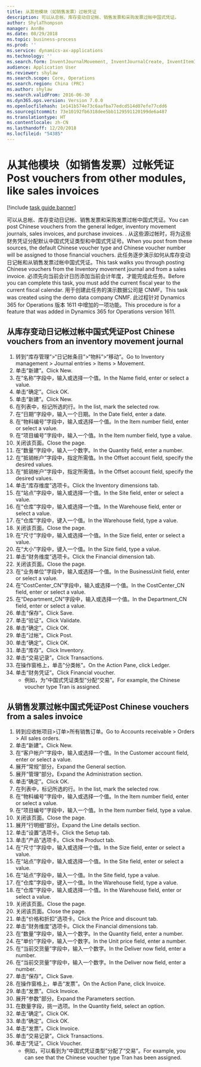 ```yaml
---
title: 从其他模块（如销售发票）过帐凭证
description: 可以从总帐、库存变动日记帐、销售发票和采购发票过帐中国式凭证。
author: ShylaThompson
manager: AnnBe
ms.date: 08/29/2018
ms.topic: business-process
ms.prod: ''
ms.service: dynamics-ax-applications
ms.technology: ''
ms.search.form: InventJournalMovement, InventJournalCreate, InventItemIdLookupSimple, InventLocationIdLookup, InventProductDimensionLookup, DimensionLookup, InventTrans, SalesTableListPage, SalesCreateOrder, SalesTable, SalesEditLines,  CustInvoiceJournal, CustTrans
audience: Application User
ms.reviewer: shylaw
ms.search.scope: Core, Operations
ms.search.region: China (PRC)
ms.author: shylaw
ms.search.validFrom: 2016-06-30
ms.dyn365.ops.version: Version 7.0.0
ms.openlocfilehash: 1e141b574e73c6aafba77edcd514d07efe77cdd6
ms.sourcegitcommit: 73e10192fb6318dee5bb1129591120199de6a487
ms.translationtype: HT
ms.contentlocale: zh-CN
ms.lasthandoff: 12/20/2018
ms.locfileid: "54385"
---
```

# <a name="post-vouchers-from-other-modules-like-sales-invoices"></a><span data-ttu-id="17c95-103">从其他模块（如销售发票）过帐凭证</span><span class="sxs-lookup"><span data-stu-id="17c95-103">Post vouchers from other modules, like sales invoices</span></span>

[!include [task guide banner](../../includes/task-guide-banner.md)]

<span data-ttu-id="17c95-104">可以从总帐、库存变动日记帐、销售发票和采购发票过帐中国式凭证。</span><span class="sxs-lookup"><span data-stu-id="17c95-104">You can post Chinese vouchers from the general ledger, inventory movement journals, sales invoices, and purchase invoices.</span></span> <span data-ttu-id="17c95-105">. 从这些源过帐时，将为这些财务凭证分配默认中国式凭证类型和中国式凭证号。</span><span class="sxs-lookup"><span data-stu-id="17c95-105">When you post from these sources, the default Chinese voucher type and Chinese voucher number will be assigned to those financial vouchers.</span></span>
<span data-ttu-id="17c95-106">此任务逐步演示如何从库存变动日记帐和从销售发票过帐中国式凭证。</span><span class="sxs-lookup"><span data-stu-id="17c95-106">This task walks you through posting Chinese vouchers from the Inventory movement journal and from a sales invoice.</span></span>
<span data-ttu-id="17c95-107">必须先向当前会计日历添加当前会计年度，才能完成此任务。</span><span class="sxs-lookup"><span data-stu-id="17c95-107">Before you can complete this task, you must add the current fiscal year to the current fiscal calendar.</span></span> <span data-ttu-id="17c95-108">用于创建此任务的演示数据公司是 CNMF。</span><span class="sxs-lookup"><span data-stu-id="17c95-108">This task was created using the demo data company CNMF.</span></span> <span data-ttu-id="17c95-109">此过程针对 Dynamics 365 for Operations 版本 1611 中增加的一项功能。</span><span class="sxs-lookup"><span data-stu-id="17c95-109">This procedure is for a feature that was added in Dynamics 365 for Operations version 1611.</span></span>


## <a name="post-chinese-vouchers-from-an-inventory-movement-journal"></a><span data-ttu-id="17c95-110">从库存变动日记帐过帐中国式凭证</span><span class="sxs-lookup"><span data-stu-id="17c95-110">Post Chinese vouchers from an inventory movement journal</span></span>
1. <span data-ttu-id="17c95-111">转到“库存管理”>“日记帐条目”>“物料”>“移动”。</span><span class="sxs-lookup"><span data-stu-id="17c95-111">Go to Inventory management > Journal entries > Items > Movement.</span></span>
2. <span data-ttu-id="17c95-112">单击“新建”。</span><span class="sxs-lookup"><span data-stu-id="17c95-112">Click New.</span></span>
3. <span data-ttu-id="17c95-113">在“名称”字段中，输入或选择一个值。</span><span class="sxs-lookup"><span data-stu-id="17c95-113">In the Name field, enter or select a value.</span></span>
4. <span data-ttu-id="17c95-114">单击“确定”。</span><span class="sxs-lookup"><span data-stu-id="17c95-114">Click OK.</span></span>
5. <span data-ttu-id="17c95-115">单击“新建”。</span><span class="sxs-lookup"><span data-stu-id="17c95-115">Click New.</span></span>
6. <span data-ttu-id="17c95-116">在列表中，标记所选的行。</span><span class="sxs-lookup"><span data-stu-id="17c95-116">In the list, mark the selected row.</span></span>
7. <span data-ttu-id="17c95-117">在“日期”字段中，输入一个日期。</span><span class="sxs-lookup"><span data-stu-id="17c95-117">In the Date field, enter a date.</span></span>
8. <span data-ttu-id="17c95-118">在“物料编号”字段中，输入或选择一个值。</span><span class="sxs-lookup"><span data-stu-id="17c95-118">In the Item number field, enter or select a value.</span></span>
9. <span data-ttu-id="17c95-119">在“项目编号”字段中，输入一个值。</span><span class="sxs-lookup"><span data-stu-id="17c95-119">In the Item number field, type a value.</span></span>
10. <span data-ttu-id="17c95-120">关闭该页面。</span><span class="sxs-lookup"><span data-stu-id="17c95-120">Close the page.</span></span>
11. <span data-ttu-id="17c95-121">在“数量”字段中，输入一个数字。</span><span class="sxs-lookup"><span data-stu-id="17c95-121">In the Quantity field, enter a number.</span></span>
12. <span data-ttu-id="17c95-122">在“抵销帐户”字段中，指定所需值。</span><span class="sxs-lookup"><span data-stu-id="17c95-122">In the Offset account field, specify the desired values.</span></span>
13. <span data-ttu-id="17c95-123">在“抵销帐户”字段中，指定所需值。</span><span class="sxs-lookup"><span data-stu-id="17c95-123">In the Offset account field, specify the desired values.</span></span>
14. <span data-ttu-id="17c95-124">单击“库存维度”选项卡。</span><span class="sxs-lookup"><span data-stu-id="17c95-124">Click the Inventory dimensions tab.</span></span>
15. <span data-ttu-id="17c95-125">在“站点”字段中，输入或选择一个值。</span><span class="sxs-lookup"><span data-stu-id="17c95-125">In the Site field, enter or select a value.</span></span>
16. <span data-ttu-id="17c95-126">在“仓库”字段中，输入或选择一个值。</span><span class="sxs-lookup"><span data-stu-id="17c95-126">In the Warehouse field, enter or select a value.</span></span>
17. <span data-ttu-id="17c95-127">在“仓库”字段中，键入一个值。</span><span class="sxs-lookup"><span data-stu-id="17c95-127">In the Warehouse field, type a value.</span></span>
18. <span data-ttu-id="17c95-128">关闭该页面。</span><span class="sxs-lookup"><span data-stu-id="17c95-128">Close the page.</span></span>
19. <span data-ttu-id="17c95-129">在“尺寸”字段中，输入或选择一个值。</span><span class="sxs-lookup"><span data-stu-id="17c95-129">In the Size field, enter or select a value.</span></span>
20. <span data-ttu-id="17c95-130">在“大小”字段中，键入一个值。</span><span class="sxs-lookup"><span data-stu-id="17c95-130">In the Size field, type a value.</span></span>
21. <span data-ttu-id="17c95-131">单击“财务维度”选项卡。</span><span class="sxs-lookup"><span data-stu-id="17c95-131">Click the Financial dimension tab.</span></span>
22. <span data-ttu-id="17c95-132">关闭该页面。</span><span class="sxs-lookup"><span data-stu-id="17c95-132">Close the page.</span></span>
23. <span data-ttu-id="17c95-133">在“业务单位”字段中，输入或选择一个值。</span><span class="sxs-lookup"><span data-stu-id="17c95-133">In the BusinessUnit field, enter or select a value.</span></span>
24. <span data-ttu-id="17c95-134">在“CostCenter_CN”字段中，输入或选择一个值。</span><span class="sxs-lookup"><span data-stu-id="17c95-134">In the CostCenter_CN field, enter or select a value.</span></span>
25. <span data-ttu-id="17c95-135">在“Department_CN”字段中，输入或选择一个值。</span><span class="sxs-lookup"><span data-stu-id="17c95-135">In the Department_CN field, enter or select a value.</span></span>
26. <span data-ttu-id="17c95-136">单击“保存”。</span><span class="sxs-lookup"><span data-stu-id="17c95-136">Click Save.</span></span>
27. <span data-ttu-id="17c95-137">单击“验证”。</span><span class="sxs-lookup"><span data-stu-id="17c95-137">Click Validate.</span></span>
28. <span data-ttu-id="17c95-138">单击“确定”。</span><span class="sxs-lookup"><span data-stu-id="17c95-138">Click OK.</span></span>
29. <span data-ttu-id="17c95-139">单击“过帐”。</span><span class="sxs-lookup"><span data-stu-id="17c95-139">Click Post.</span></span>
30. <span data-ttu-id="17c95-140">单击“确定”。</span><span class="sxs-lookup"><span data-stu-id="17c95-140">Click OK.</span></span>
31. <span data-ttu-id="17c95-141">单击“库存”。</span><span class="sxs-lookup"><span data-stu-id="17c95-141">Click Inventory.</span></span>
32. <span data-ttu-id="17c95-142">单击“交易记录”。</span><span class="sxs-lookup"><span data-stu-id="17c95-142">Click Transactions.</span></span>
33. <span data-ttu-id="17c95-143">在操作窗格上，单击"分类帐"。</span><span class="sxs-lookup"><span data-stu-id="17c95-143">On the Action Pane, click Ledger.</span></span>
34. <span data-ttu-id="17c95-144">单击“财务凭证”。</span><span class="sxs-lookup"><span data-stu-id="17c95-144">Click Financial voucher.</span></span>
    * <span data-ttu-id="17c95-145">例如，为“中国式凭证类型”分配“交易”。</span><span class="sxs-lookup"><span data-stu-id="17c95-145">For example, the Chinese voucher type Tran is assigned.</span></span>  

## <a name="post-chinese-vouchers-from-a-sales-invoice"></a><span data-ttu-id="17c95-146">从销售发票过帐中国式凭证</span><span class="sxs-lookup"><span data-stu-id="17c95-146">Post Chinese vouchers from a sales invoice</span></span>
1. <span data-ttu-id="17c95-147">转到应收帐项目>订单>所有销售订单。</span><span class="sxs-lookup"><span data-stu-id="17c95-147">Go to Accounts receivable > Orders > All sales orders.</span></span>
2. <span data-ttu-id="17c95-148">单击“新建”。</span><span class="sxs-lookup"><span data-stu-id="17c95-148">Click New.</span></span>
3. <span data-ttu-id="17c95-149">在“客户帐户”字段中，输入或选择一个值。</span><span class="sxs-lookup"><span data-stu-id="17c95-149">In the Customer account field, enter or select a value.</span></span>
4. <span data-ttu-id="17c95-150">展开“常规”部分。</span><span class="sxs-lookup"><span data-stu-id="17c95-150">Expand the General section.</span></span>
5. <span data-ttu-id="17c95-151">展开“管理”部分。</span><span class="sxs-lookup"><span data-stu-id="17c95-151">Expand the Administration section.</span></span>
6. <span data-ttu-id="17c95-152">单击“确定”。</span><span class="sxs-lookup"><span data-stu-id="17c95-152">Click OK.</span></span>
7. <span data-ttu-id="17c95-153">在列表中，标记所选的行。</span><span class="sxs-lookup"><span data-stu-id="17c95-153">In the list, mark the selected row.</span></span>
8. <span data-ttu-id="17c95-154">在“物料编号”字段中，输入或选择一个值。</span><span class="sxs-lookup"><span data-stu-id="17c95-154">In the Item number field, enter or select a value.</span></span>
9. <span data-ttu-id="17c95-155">在“项目编号”字段中，输入一个值。</span><span class="sxs-lookup"><span data-stu-id="17c95-155">In the Item number field, type a value.</span></span>
10. <span data-ttu-id="17c95-156">关闭该页面。</span><span class="sxs-lookup"><span data-stu-id="17c95-156">Close the page.</span></span>
11. <span data-ttu-id="17c95-157">展开“行明细”部分。</span><span class="sxs-lookup"><span data-stu-id="17c95-157">Expand the Line details section.</span></span>
12. <span data-ttu-id="17c95-158">单击“设置”选项卡。</span><span class="sxs-lookup"><span data-stu-id="17c95-158">Click the Setup tab.</span></span>
13. <span data-ttu-id="17c95-159">单击“产品”选项卡。</span><span class="sxs-lookup"><span data-stu-id="17c95-159">Click the Product tab.</span></span>
14. <span data-ttu-id="17c95-160">在“尺寸”字段中，输入或选择一个值。</span><span class="sxs-lookup"><span data-stu-id="17c95-160">In the Size field, enter or select a value.</span></span>
15. <span data-ttu-id="17c95-161">在“站点”字段中，输入或选择一个值。</span><span class="sxs-lookup"><span data-stu-id="17c95-161">In the Site field, enter or select a value.</span></span>
16. <span data-ttu-id="17c95-162">在“站点”字段中，输入一个值。</span><span class="sxs-lookup"><span data-stu-id="17c95-162">In the Site field, type a value.</span></span>
17. <span data-ttu-id="17c95-163">在“仓库”字段中，键入一个值。</span><span class="sxs-lookup"><span data-stu-id="17c95-163">In the Warehouse field, type a value.</span></span>
18. <span data-ttu-id="17c95-164">在“仓库”字段中，输入或选择一个值。</span><span class="sxs-lookup"><span data-stu-id="17c95-164">In the Warehouse field, enter or select a value.</span></span>
19. <span data-ttu-id="17c95-165">关闭该页面。</span><span class="sxs-lookup"><span data-stu-id="17c95-165">Close the page.</span></span>
20. <span data-ttu-id="17c95-166">关闭该页面。</span><span class="sxs-lookup"><span data-stu-id="17c95-166">Close the page.</span></span>
21. <span data-ttu-id="17c95-167">单击"价格和折扣"选项卡。</span><span class="sxs-lookup"><span data-stu-id="17c95-167">Click the Price and discount tab.</span></span>
22. <span data-ttu-id="17c95-168">单击“财务维度”选项卡。</span><span class="sxs-lookup"><span data-stu-id="17c95-168">Click the Financial dimensions tab.</span></span>
23. <span data-ttu-id="17c95-169">在“数量”字段中，输入一个数字。</span><span class="sxs-lookup"><span data-stu-id="17c95-169">In the Quantity field, enter a number.</span></span>
24. <span data-ttu-id="17c95-170">在“单价”字段中，输入一个数字。</span><span class="sxs-lookup"><span data-stu-id="17c95-170">In the Unit price field, enter a number.</span></span>
25. <span data-ttu-id="17c95-171">在“当前交货量”字段中，输入一个数字。</span><span class="sxs-lookup"><span data-stu-id="17c95-171">In the Deliver now field, enter a number.</span></span>
26. <span data-ttu-id="17c95-172">在“当前交货量”字段中，输入一个数字。</span><span class="sxs-lookup"><span data-stu-id="17c95-172">In the Deliver now field, enter a number.</span></span>
27. <span data-ttu-id="17c95-173">单击“保存”。</span><span class="sxs-lookup"><span data-stu-id="17c95-173">Click Save.</span></span>
28. <span data-ttu-id="17c95-174">在操作窗格上，单击“发票”。</span><span class="sxs-lookup"><span data-stu-id="17c95-174">On the Action Pane, click Invoice.</span></span>
29. <span data-ttu-id="17c95-175">单击“发票”。</span><span class="sxs-lookup"><span data-stu-id="17c95-175">Click Invoice.</span></span>
30. <span data-ttu-id="17c95-176">展开“参数”部分。</span><span class="sxs-lookup"><span data-stu-id="17c95-176">Expand the Parameters section.</span></span>
31. <span data-ttu-id="17c95-177">在数量字段，挑一选项。</span><span class="sxs-lookup"><span data-stu-id="17c95-177">In the Quantity field, select an option.</span></span>
32. <span data-ttu-id="17c95-178">单击“确定”。</span><span class="sxs-lookup"><span data-stu-id="17c95-178">Click OK.</span></span>
33. <span data-ttu-id="17c95-179">单击“确定”。</span><span class="sxs-lookup"><span data-stu-id="17c95-179">Click OK.</span></span>
34. <span data-ttu-id="17c95-180">单击“发票”。</span><span class="sxs-lookup"><span data-stu-id="17c95-180">Click Invoice.</span></span>
35. <span data-ttu-id="17c95-181">单击“交易记录”。</span><span class="sxs-lookup"><span data-stu-id="17c95-181">Click Transactions.</span></span>
36. <span data-ttu-id="17c95-182">单击“凭证”。</span><span class="sxs-lookup"><span data-stu-id="17c95-182">Click Voucher.</span></span>
    * <span data-ttu-id="17c95-183">例如，可以看到为“中国式凭证类型”分配了“交易”。</span><span class="sxs-lookup"><span data-stu-id="17c95-183">For example, you can see that the Chinese voucher type Tran has been assigned.</span></span>  

